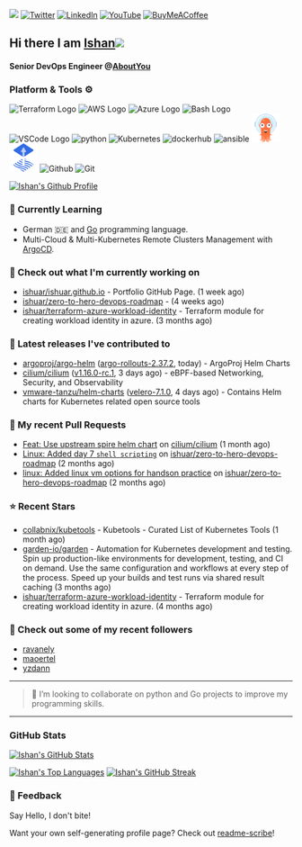 <img src="https://visitor-badge.laobi.icu/badge?page_id=ishuar.ishuar&" width="105px"/> [![Twitter](https://img.shields.io/badge/Twitter-%231DA1F2.svg?style=for-the-badge&logo=Twitter&logoColor=white)](https://twitter.com/ishuar_)
[![LinkedIn](https://img.shields.io/badge/linkedin-%230077B5.svg?style=for-the-badge&logo=linkedin&logoColor=white)](https://linkedin.com/in/ishuar)
[![YouTube](https://img.shields.io/badge/YouTube-%23FF0000.svg?style=for-the-badge&logo=YouTube&logoColor=white)](https://www.youtube.com/@learndevopsdotin) [![BuyMeACoffee](https://img.shields.io/badge/Buy%20Me%20a%20Coffee-ffdd00?style=for-the-badge&logo=buy-me-a-coffee&logoColor=black)](https://www.buymeacoffee.com/ishuar)

## Hi there I am [Ishan](https://ishan.learndevops.in/)<img src="https://raw.githubusercontent.com/MartinHeinz/MartinHeinz/master/wave.gif" width="30px">

#### Senior DevOps Engineer @[AboutYou](https://corporate.aboutyou.de/en/)

### Platform & Tools ⚙️



<p>
  <img src="https://user-images.githubusercontent.com/25181517/183345121-36788a6e-5462-424a-be67-af1ebeda79a2.png" alt="Terraform Logo" width="50" height="50" />
  <img src="https://cdn.worldvectorlogo.com/logos/aws-2.svg" alt="AWS Logo" width="50" height="50" />
  <img src="https://cdn.worldvectorlogo.com/logos/azure-1.svg" alt="Azure Logo" width="50" height="50" />
  <img src="https://cdn.worldvectorlogo.com/logos/bash-1.svg" alt="Bash Logo" width="50" height="50"  width="50" height="50" />
  <img src="https://cdn.worldvectorlogo.com/logos/visual-studio-code-1.svg" alt="VSCode Logo" width="50" height="50"/>
  <img src="https://worldvectorlogo.com/logos/python-5.svg"alt="python" width="50" height="50" />
  <img src="https://worldvectorlogo.com/logos/kubernets.svg" alt="Kubernetes" width="50" height="50" />
  <img src="https://cdn.worldvectorlogo.com/logos/docker.svg" alt="dockerhub" width="50" height="50" />
  <img src="https://cdn.worldvectorlogo.com/logos/ansible.svg" alt="ansible" width="50" height="50" />
  <img src="./svg/argoprojio-icon.svg" alt="argocd" width="50" height="50" />
  <img src="./svg/fluxcdio-icon.svg" alt="fluxcd" width="50" height="50" />
  <img src="https://worldvectorlogo.com/logos/github-icon-2.svg" alt="Github" width="50" height="50" />
  <img src="https://worldvectorlogo.com/logos/git-icon.svg" alt="Git" width="50" height="50" />
</p>

[![Ishan's Github Profile](https://github-profile-summary-cards.vercel.app/api/cards/profile-details?username=ishuar&theme=github_dark)](https://github.com/vn7n24fzkq/github-profile-summary-cards)


### 🌱 Currently Learning

- German 🇩🇪 and [Go](https://go.dev/doc/) programming language.
- Multi-Cloud & Multi-Kubernetes Remote Clusters Management with [ArgoCD](https://argoproj.io/argo-cd/).

### 👷 Check out what I'm currently working on

- [ishuar/ishuar.github.io](https://github.com/ishuar/ishuar.github.io) - Portfolio GitHub Page. (1 week ago)
- [ishuar/zero-to-hero-devops-roadmap](https://github.com/ishuar/zero-to-hero-devops-roadmap) -  (4 weeks ago)
- [ishuar/terraform-azure-workload-identity](https://github.com/ishuar/terraform-azure-workload-identity) - Terraform module for creating workload identity in azure. (3 months ago)

### 🔭 Latest releases I've contributed to

- [argoproj/argo-helm](https://github.com/argoproj/argo-helm) ([argo-rollouts-2.37.2](https://github.com/argoproj/argo-helm/releases/tag/argo-rollouts-2.37.2), today) - ArgoProj Helm Charts
- [cilium/cilium](https://github.com/cilium/cilium) ([v1.16.0-rc.1](https://github.com/cilium/cilium/releases/tag/v1.16.0-rc.1), 3 days ago) - eBPF-based Networking, Security, and Observability
- [vmware-tanzu/helm-charts](https://github.com/vmware-tanzu/helm-charts) ([velero-7.1.0](https://github.com/vmware-tanzu/helm-charts/releases/tag/velero-7.1.0), 4 days ago) - Contains Helm charts for Kubernetes related open source tools

### 🔨 My recent Pull Requests

- [Feat: Use upstream spire helm chart](https://github.com/cilium/cilium/pull/32716) on [cilium/cilium](https://github.com/cilium/cilium) (1 month ago)
- [Linux: Added day 7 `shell scripting`](https://github.com/ishuar/zero-to-hero-devops-roadmap/pull/11) on [ishuar/zero-to-hero-devops-roadmap](https://github.com/ishuar/zero-to-hero-devops-roadmap) (2 months ago)
- [linux: Added linux vm options for handson practice](https://github.com/ishuar/zero-to-hero-devops-roadmap/pull/10) on [ishuar/zero-to-hero-devops-roadmap](https://github.com/ishuar/zero-to-hero-devops-roadmap) (2 months ago)

### ⭐ Recent Stars

- [collabnix/kubetools](https://github.com/collabnix/kubetools) - Kubetools - Curated List of Kubernetes Tools (1 month ago)
- [garden-io/garden](https://github.com/garden-io/garden) - Automation for Kubernetes development and testing. Spin up production-like environments for development, testing, and CI on demand. Use the same configuration and workflows at every step of the process. Speed up your builds and test runs via shared result caching (3 months ago)
- [ishuar/terraform-azure-workload-identity](https://github.com/ishuar/terraform-azure-workload-identity) - Terraform module for creating workload identity in azure. (4 months ago)

### 👯 Check out some of my recent followers

- [ravanely](https://github.com/ravanely)
- [maoertel](https://github.com/maoertel)
- [yzdann](https://github.com/yzdann)

---
> 👯 I’m looking to collaborate on python and Go projects to improve my programming skills.
---
### GitHub Stats

[![Ishan's GitHub Stats](https://github-readme-stats-ishuar.vercel.app/api?username=ishuar&show_icons=true&count_private=true&theme=radical&show=prs_merged_percentage&rank_icon=github)](https://github.com/ishuar/github-readme-stats)

[![Ishan's Top Languages](https://github-readme-stats-ishuar.vercel.app/api/top-langs?username=ishuar&layout=compact&langs_count=8&card_width=400&theme=radical)](#)
[![Ishan's GitHub Streak](https://streak-stats.demolab.com?user=ishuar&theme=radical&hide_border=false&card_width=400)](https://git.io/streak-stats)

### 💬 Feedback

Say Hello, I don't bite!


Want your own self-generating profile page? Check out [readme-scribe](https://github.com/muesli/readme-scribe)!
